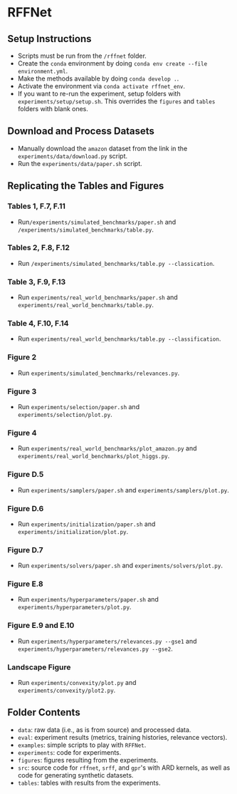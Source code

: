 # RFFNet

## Setup Instructions

* Scripts must be run from the `/rffnet` folder.
* Create the `conda` environment by doing `conda env create --file environment.yml`.
* Make the methods available by doing `conda develop .`.
* Activate the environment via `conda activate rffnet_env`.
* If you want to re-run the experiment, setup folders with `experiments/setup/setup.sh`. This overrides the `figures` and `tables` folders with blank ones.

## Download and Process Datasets

* Manually download the `amazon` dataset from the link in the `experiments/data/download.py` script. 
* Run the `experiments/data/paper.sh` script. 

## Replicating the Tables and Figures

### Tables 1, F.7, F.11

* Run`/experiments/simulated_benchmarks/paper.sh` and `/experiments/simulated_benchmarks/table.py`.

### Tables 2, F.8, F.12

* Run `/experiments/simulated_benchmarks/table.py --classication`.

### Table 3, F.9, F.13

* Run `experiments/real_world_benchmarks/paper.sh` and `experiments/real_world_benchmarks/table.py`.

### Table 4, F.10, F.14

* Run `experiments/real_world_benchmarks/table.py --classification`.

### Figure 2

* Run `experiments/simulated_benchmarks/relevances.py`.

### Figure 3

* Run `experiments/selection/paper.sh` and `experiments/selection/plot.py`.

### Figure 4

* Run `experiments/real_world_benchmarks/plot_amazon.py` and `experiments/real_world_benchmarks/plot_higgs.py`.

### Figure D.5

* Run `experiments/samplers/paper.sh` and `experiments/samplers/plot.py`.

### Figure D.6

* Run `experiments/initialization/paper.sh` and `experiments/initialization/plot.py`.

### Figure D.7

* Run `experiments/solvers/paper.sh` and `experiments/solvers/plot.py`.

### Figure E.8

* Run `experiments/hyperparameters/paper.sh` and `experiments/hyperparameters/plot.py`.

### Figure E.9 and E.10 

* Run `experiments/hyperparameters/relevances.py --gse1` and `experiments/hyperparameters/relevances.py --gse2`.

### Landscape Figure

* Run `experiments/convexity/plot.py` and `experiments/convexity/plot2.py`.

## Folder Contents

* `data`: raw data (i.e., as is from source) and processed data.
* `eval`: experiment results (metrics, training histories, relevance vectors).
* `examples`: simple scripts to play with `RFFNet`.
* `experiments`: code for experiments.
* `figures`: figures resulting from the experiments. 
* `src`: source code for `rffnet`, `srff`, and `gpr`'s with ARD kernels, as well as code for generating synthetic datasets.
* `tables`: tables with results from the experiments.